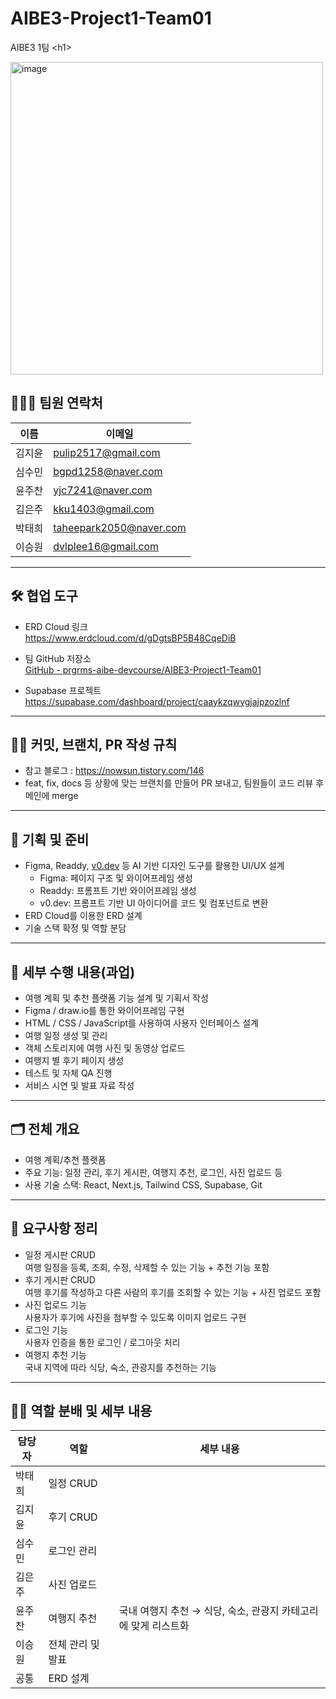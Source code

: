 # AIBE3-Project1-Team01
AIBE3 1팀 &lt;h1>

<img width="500" height="500" alt="image" src="https://github.com/user-attachments/assets/0c53b8bb-4737-40b5-bcc6-b4d995bc399d" />


## 🧑‍🤝‍🧑 팀원 연락처

| 이름   | 이메일                     |
| ------ | -------------------------- |
| 김지윤 | pulip2517@gmail.com        |
| 심수민 | bgpd1258@naver.com         |
| 윤주찬 | yjc7241@naver.com          |
| 김은주 | kku1403@gmail.com          |
| 박태희 | taheepark2050@naver.com    |
| 이승원 | dvlplee16@gmail.com        |

---

## 🛠️ 협업 도구

- ERD Cloud 링크  
  https://www.erdcloud.com/d/gDgtsBP5B48CqeDiB

- 팀 GitHub 저장소  
  [GitHub - prgrms-aibe-devcourse/AIBE3-Project1-Team01](https://github.com/prgrms-aibe-devcourse/AIBE3-Project1-Team01)

- Supabase 프로젝트  
  https://supabase.com/dashboard/project/caaykzqwvgjajpzozlnf

---

## 🤙🏻 커밋, 브랜치, PR 작성 규칙

- 참고 블로그 : https://nowsun.tistory.com/146
- feat, fix, docs 등 상황에 맞는 브랜치를 만들어 PR 보내고, 팀원들이 코드 리뷰 후 메인에 merge

---

## 📝 기획 및 준비

- Figma, Readdy, [v0.dev](http://v0.dev/) 등 AI 기반 디자인 도구를 활용한 UI/UX 설계  
  - Figma: 페이지 구조 및 와이어프레임 생성  
  - Readdy: 프롬프트 기반 와이어프레임 생성  
  - v0.dev: 프롬프트 기반 UI 아이디어를 코드 및 컴포넌트로 변환
- ERD Cloud를 이용한 ERD 설계
- 기술 스택 확정 및 역할 분담

---

## 🎯 세부 수행 내용(과업)

- 여행 계획 및 추천 플랫폼 기능 설계 및 기획서 작성
- Figma / draw.io를 통한 와이어프레임 구현
- HTML / CSS / JavaScript를 사용하여 사용자 인터페이스 설계
- 여행 일정 생성 및 관리
- 객체 스토리지에 여행 사진 및 동영상 업로드
- 여행지 별 후기 페이지 생성
- 테스트 및 자체 QA 진행
- 서비스 시연 및 발표 자료 작성

---

## 🗂️ 전체 개요

- 여행 계획/추천 플랫폼
- 주요 기능: 일정 관리, 후기 게시판, 여행지 추천, 로그인, 사진 업로드 등
- 사용 기술 스택: React, Next.js, Tailwind CSS, Supabase, Git

---

## 📝 요구사항 정리

- 일정 게시판 CRUD  
  여행 일정을 등록, 조회, 수정, 삭제할 수 있는 기능 + 추천 기능 포함
- 후기 게시판 CRUD  
  여행 후기를 작성하고 다른 사람의 후기를 조회할 수 있는 기능 + 사진 업로드 포함
- 사진 업로드 기능  
  사용자가 후기에 사진을 첨부할 수 있도록 이미지 업로드 구현
- 로그인 기능  
  사용자 인증을 통한 로그인 / 로그아웃 처리
- 여행지 추천 기능  
  국내 지역에 따라 식당, 숙소, 관광지를 추천하는 기능

---

## 🧑‍💻 역할 분배 및 세부 내용

| 담당자  | 역할       | 세부 내용                                                                                  |
| ------- | ---------- | ----------------------------------------------------------------------------------------- |
| 박태희  | 일정 CRUD  |                                                                                           |
| 김지윤  | 후기 CRUD  |                                                                                           |
| 심수민  | 로그인 관리 |                                                                                           |
| 김은주  | 사진 업로드 |                                                                                           |
| 윤주찬  | 여행지 추천 | 국내 여행지 추천 → 식당, 숙소, 관광지 카테고리에 맞게 리스트화                             |
| 이승원  | 전체 관리 및 발표 |                                                                                      |
| 공통    | ERD 설계   |                                                                                           |
